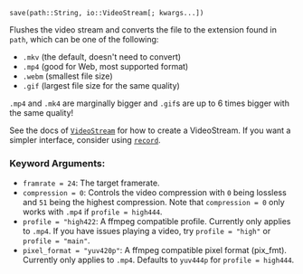 ```
save(path::String, io::VideoStream[; kwargs...])
```

Flushes the video stream and converts the file to the extension found in `path`, which can be one of the following:

  * `.mkv`  (the default, doesn't need to convert)
  * `.mp4`  (good for Web, most supported format)
  * `.webm` (smallest file size)
  * `.gif`  (largest file size for the same quality)

`.mp4` and `.mk4` are marginally bigger and `.gif`s are up to 6 times bigger with the same quality!

See the docs of [`VideoStream`](@ref) for how to create a VideoStream. If you want a simpler interface, consider using [`record`](@ref).

### Keyword Arguments:

  * `framrate = 24`: The target framerate.
  * `compression = 0`: Controls the video compression with `0` being lossless and                     `51` being the highest compression. Note that `compression = 0`                     only works with `.mp4` if `profile = high444`.
  * `profile = "high422`: A ffmpeg compatible profile. Currently only applies to                        `.mp4`. If you have issues playing a video, try                        `profile = "high"` or `profile = "main"`.
  * `pixel_format = "yuv420p"`: A ffmpeg compatible pixel format (pix_fmt). Currently                              only applies to `.mp4`. Defaults to `yuv444p` for                              `profile = high444`.
